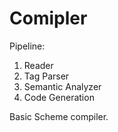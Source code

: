 # Comipler
Pipeline:
1. Reader
2. Tag Parser
3. Semantic Analyzer
4. Code Generation

Basic Scheme compiler.
